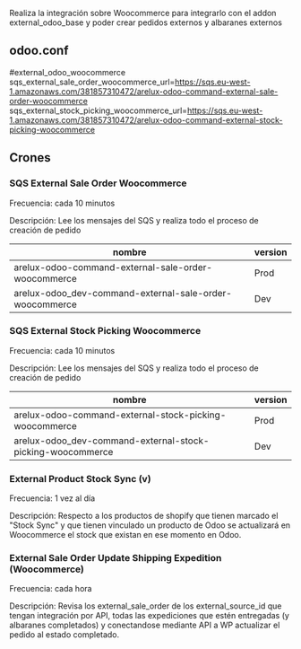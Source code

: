 Realiza la integración sobre Woocommerce para integrarlo con el addon external_odoo_base y poder crear pedidos externos y albaranes externos

## odoo.conf

#external_odoo_woocommerce
sqs_external_sale_order_woocommerce_url=https://sqs.eu-west-1.amazonaws.com/381857310472/arelux-odoo-command-external-sale-order-woocommerce
sqs_external_stock_picking_woocommerce_url=https://sqs.eu-west-1.amazonaws.com/381857310472/arelux-odoo-command-external-stock-picking-woocommerce


## Crones

### SQS External Sale Order Woocommerce 
Frecuencia: cada 10 minutos

Descripción: Lee los mensajes del SQS y realiza todo el proceso de creación de pedido

nombre | version
--- | ---
arelux-odoo-command-external-sale-order-woocommerce | Prod
arelux-odoo_dev-command-external-sale-order-woocommerce | Dev

### SQS External Stock Picking Woocommerce 
Frecuencia: cada 10 minutos

Descripción: Lee los mensajes del SQS y realiza todo el proceso de creación de pedido

nombre | version
--- | ---
arelux-odoo-command-external-stock-picking-woocommerce | Prod
arelux-odoo_dev-command-external-stock-picking-woocommerce | Dev

### External Product Stock Sync (v)
Frecuencia: 1 vez al día

Descripción: Respecto a los productos de shopify que tienen marcado el "Stock Sync" y que tienen vinculado un producto de Odoo se actualizará en Woocommerce el stock que existan en ese momento en Odoo.

### External Sale Order Update Shipping Expedition (Woocommerce) 
Frecuencia: cada hora

Descripción: Revisa los external_sale_order de los external_source_id que tengan integración por API, todas las expediciones que estén entregadas (y albaranes completados) y conectandose mediante API a WP actualizar el pedido al estado completado.
